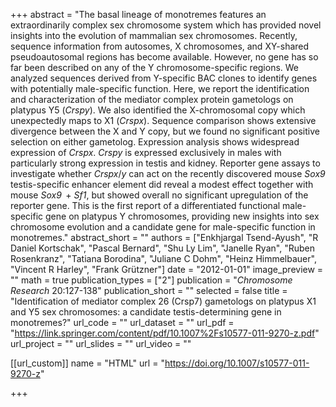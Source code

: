 +++
abstract = "The basal lineage of monotremes features an extraordinarily complex sex chromosome system which has provided novel insights into the evolution of mammalian sex chromosomes. Recently, sequence information from autosomes, X chromosomes, and XY-shared pseudoautosomal regions has become available. However, no gene has so far been described on any of the Y chromosome-specific regions. We analyzed sequences derived from Y-specific BAC clones to identify genes with potentially male-specific function. Here, we report the identification and characterization of the mediator complex protein gametologs on platypus Y5 (*Crspy*). We also identified the X-chromosomal copy which unexpectedly maps to X1 (*Crspx*). Sequence comparison shows extensive divergence between the X and Y copy, but we found no significant positive selection on either gametolog. Expression analysis shows widespread expression of *Crspx*. *Crspy* is expressed exclusively in males with particularly strong expression in testis and kidney. Reporter gene assays to investigate whether *Crspx*/*y* can act on the recently discovered mouse *Sox9* testis-specific enhancer element did reveal a modest effect together with mouse *Sox9*  + *Sf1*, but showed overall no significant upregulation of the reporter gene. This is the first report of a differentiated functional male-specific gene on platypus Y chromosomes, providing new insights into sex chromosome evolution and a candidate gene for male-specific function in monotremes."
abstract_short = ""
authors = ["Enkhjargal Tsend-Ayush", "R Daniel Kortschak", "Pascal Bernard", "Shu Ly Lim", "Janelle Ryan", "Ruben Rosenkranz", "Tatiana Borodina", "Juliane C Dohm", "Heinz Himmelbauer", "Vincent R Harley", "Frank Grützner"]
date = "2012-01-01"
image_preview = ""
math = true
publication_types = ["2"]
publication = "*Chromosome Research* 20:127-138"
publication_short = ""
selected = false
title = "Identification of mediator complex 26 (Crsp7) gametologs on platypus X1 and Y5 sex chromosomes: a candidate testis-determining gene in monotremes?"
url_code = ""
url_dataset = ""
url_pdf = "https://link.springer.com/content/pdf/10.1007%2Fs10577-011-9270-z.pdf"
url_project = ""
url_slides = ""
url_video = ""

[[url_custom]]
name = "HTML"
url = "https://doi.org/10.1007/s10577-011-9270-z"

+++

